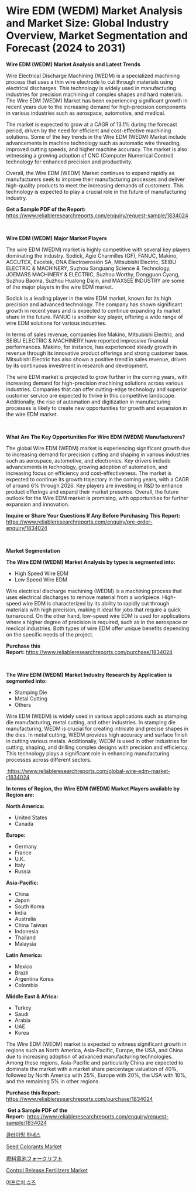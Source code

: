 <p><h1>Wire EDM (WEDM) Market Analysis and Market Size: Global Industry Overview, Market Segmentation and Forecast (2024 to 2031)</h1></p><p><strong>Wire EDM (WEDM) Market Analysis and Latest Trends</strong></p>
<p><p>Wire Electrical Discharge Machining (WEDM) is a specialized machining process that uses a thin wire electrode to cut through materials using electrical discharges. This technology is widely used in manufacturing industries for precision machining of complex shapes and hard materials. The Wire EDM (WEDM) Market has been experiencing significant growth in recent years due to the increasing demand for high-precision components in various industries such as aerospace, automotive, and medical.</p><p>The market is expected to grow at a CAGR of 13.1% during the forecast period, driven by the need for efficient and cost-effective machining solutions. Some of the key trends in the Wire EDM (WEDM) Market include advancements in machine technology such as automatic wire threading, improved cutting speeds, and higher machine accuracy. The market is also witnessing a growing adoption of CNC (Computer Numerical Control) technology for enhanced precision and productivity.</p><p>Overall, the Wire EDM (WEDM) Market continues to expand rapidly as manufacturers seek to improve their manufacturing processes and deliver high-quality products to meet the increasing demands of customers. This technology is expected to play a crucial role in the future of manufacturing industry.</p></p>
<p><strong>Get a Sample PDF of the Report:&nbsp;</strong> <a href="https://www.reliableresearchreports.com/enquiry/request-sample/1834024">https://www.reliableresearchreports.com/enquiry/request-sample/1834024</a></p>
<p>&nbsp;</p>
<p><strong>Wire EDM (WEDM) Major Market Players</strong></p>
<p><p>The wire EDM (WEDM) market is highly competitive with several key players dominating the industry. Sodick, Agie Charmilles (GF), FANUC, Makino, ACCUTEX, Excetek, ONA Electroerosión SA, Mitsubishi Electric, SEIBU ELECTRIC & MACHINERY, Suzhou Sanguang Science & Technology, JOEMARS MACHINERY & ELECTRIC, Suzhou Worthy, Dongguan Cyang, Suzhou Baoma, Suzhou Hualong Dajin, and MAXSEE INDUSTRY are some of the major players in the wire EDM market.</p><p>Sodick is a leading player in the wire EDM market, known for its high precision and advanced technology. The company has shown significant growth in recent years and is expected to continue expanding its market share in the future. FANUC is another key player, offering a wide range of wire EDM solutions for various industries.</p><p>In terms of sales revenue, companies like Makino, Mitsubishi Electric, and SEIBU ELECTRIC & MACHINERY have reported impressive financial performances. Makino, for instance, has experienced steady growth in revenue through its innovative product offerings and strong customer base. Mitsubishi Electric has also shown a positive trend in sales revenue, driven by its continuous investment in research and development.</p><p>The wire EDM market is projected to grow further in the coming years, with increasing demand for high-precision machining solutions across various industries. Companies that can offer cutting-edge technology and superior customer service are expected to thrive in this competitive landscape. Additionally, the rise of automation and digitization in manufacturing processes is likely to create new opportunities for growth and expansion in the wire EDM market.</p></p>
<p>&nbsp;</p>
<p><strong>What Are The Key Opportunities For Wire EDM (WEDM) Manufacturers?</strong></p>
<p><p>The global Wire EDM (WEDM) market is experiencing significant growth due to increasing demand for precision cutting and shaping in various industries such as aerospace, automotive, and electronics. Key drivers include advancements in technology, growing adoption of automation, and increasing focus on efficiency and cost-effectiveness. The market is expected to continue its growth trajectory in the coming years, with a CAGR of around 6% through 2026. Key players are investing in R&D to enhance product offerings and expand their market presence. Overall, the future outlook for the Wire EDM market is promising, with opportunities for further expansion and innovation.</p></p>
<p><strong>Inquire or Share Your Questions If Any Before Purchasing This Report:</strong> <a href="https://www.reliableresearchreports.com/enquiry/pre-order-enquiry/1834024">https://www.reliableresearchreports.com/enquiry/pre-order-enquiry/1834024</a></p>
<p>&nbsp;</p>
<p><strong>Market Segmentation</strong></p>
<p><strong>The Wire EDM (WEDM) Market Analysis by types is segmented into:</strong></p>
<p><ul><li>High Speed Wire EDM</li><li>Low Speed Wire EDM</li></ul></p>
<p><p>Wire electrical discharge machining (WEDM) is a machining process that uses electrical discharges to remove material from a workpiece. High-speed wire EDM is characterized by its ability to rapidly cut through materials with high precision, making it ideal for jobs that require a quick turnaround. On the other hand, low-speed wire EDM is used for applications where a higher degree of precision is required, such as in the aerospace or medical industries. Both types of wire EDM offer unique benefits depending on the specific needs of the project.</p></p>
<p><strong>Purchase this Report:&nbsp;</strong><a href="https://www.reliableresearchreports.com/purchase/1834024">https://www.reliableresearchreports.com/purchase/1834024</a></p>
<p>&nbsp;</p>
<p><strong>The Wire EDM (WEDM) Market Industry Research by Application is segmented into:</strong></p>
<p><ul><li>Stamping Die</li><li>Metal Cutting</li><li>Others</li></ul></p>
<p><p>Wire EDM (WEDM) is widely used in various applications such as stamping die manufacturing, metal cutting, and other industries. In stamping die manufacturing, WEDM is crucial for creating intricate and precise shapes in the dies. In metal cutting, WEDM provides high accuracy and surface finish in cutting various metals. Additionally, WEDM is used in other industries for cutting, shaping, and drilling complex designs with precision and efficiency. This technology plays a significant role in enhancing manufacturing processes across different sectors.</p></p>
<p><a href="https://www.reliableresearchreports.com/global-wire-edm-market-r1834024">&nbsp;https://www.reliableresearchreports.com/global-wire-edm-market-r1834024</a></p>
<p><strong>In terms of Region, the Wire EDM (WEDM) Market Players available by Region are:</strong></p>
<p>
    <p> <strong> North America: </strong>
        <ul>
            <li>United States</li>
            <li>Canada</li>
        </ul>
        </p> 
    <p> <strong> Europe: </strong>
        <ul>
            <li>Germany</li>
            <li>France</li>
            <li>U.K.</li>
            <li>Italy</li>
            <li>Russia</li>
        </ul>
        </p> 
    <p> <strong> Asia-Pacific: </strong>
        <ul>
            <li>China</li>
            <li>Japan</li>
            <li>South Korea</li>
            <li>India</li>
            <li>Australia</li>
            <li>China Taiwan</li>
            <li>Indonesia</li>
            <li>Thailand</li>
            <li>Malaysia</li>
        </ul>
        </p> 
    <p> <strong> Latin America: </strong>
        <ul>
            <li>Mexico</li>
            <li>Brazil</li>
            <li>Argentina Korea</li>
            <li>Colombia</li>
        </ul>
        </p> 
    <p> <strong> Middle East & Africa: </strong>
        <ul>
            <li>Turkey</li>
            <li>Saudi</li>
            <li>Arabia</li>
            <li>UAE</li>
            <li>Korea</li>
        </ul>
    </p>
    </p>
<p><p>The Wire EDM (WEDM) market is expected to witness significant growth in regions such as North America, Asia-Pacific, Europe, the USA, and China due to increasing adoption of advanced manufacturing technologies. Among these regions, Asia-Pacific and particularly China are expected to dominate the market with a market share percentage valuation of 40%, followed by North America with 25%, Europe with 20%, the USA with 10%, and the remaining 5% in other regions.</p></p>
<p><strong>Purchase this Report: </strong><a href="https://www.reliableresearchreports.com/purchase/1834024">https://www.reliableresearchreports.com/purchase/1834024</a></p>
<p>&nbsp;<strong>Get a Sample PDF of the Report:&nbsp;&nbsp;</strong><a href="https://www.reliableresearchreports.com/enquiry/request-sample/1834024">https://www.reliableresearchreports.com/enquiry/request-sample/1834024</a></p>
<p><strong></strong></p>
<p><p><a href="https://github.com/durgin521/Market-Research-Report-List-1/blob/main/878637339199.md">클라이밍 하네스</a></p><p><a href="https://issuu.com/reportprime-2/docs/seed-colorants-market-size-2030.pptx">Seed Colorants Market</a></p><p><a href="https://github.com/bevdtkn4419963/Market-Research-Report-List-1/blob/main/836102042686.md">燃料電池フォークリフト</a></p><p><a href="https://issuu.com/reportprime-2/docs/control-release-fertilizers-market-size-2030.pptx">Control Release Fertilizers Market</a></p><p><a href="https://github.com/novabrown3/Market-Research-Report-List-1/blob/main/377977239198.md">어프로치 슈즈</a></p></p>